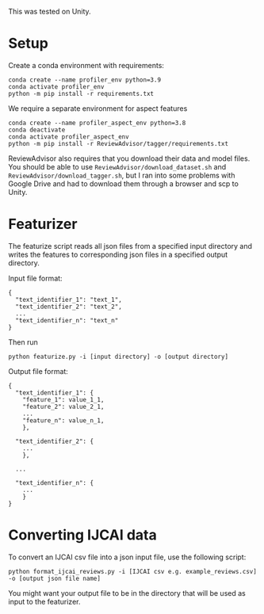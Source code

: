 This was tested on Unity.

# Setup
Create a conda environment with requirements:
```
conda create --name profiler_env python=3.9
conda activate profiler_env
python -m pip install -r requirements.txt
```

We require a separate environment for aspect features
```
conda create --name profiler_aspect_env python=3.8
conda deactivate
conda activate profiler_aspect_env
python -m pip install -r ReviewAdvisor/tagger/requirements.txt
```

ReviewAdvisor also requires that you download their data and model files. You should be able to use `ReviewAdvisor/download_dataset.sh` and `ReviewAdvisor/download_tagger.sh`, but I ran into some problems with Google Drive and had to download them through a browser and scp to Unity. 

# Featurizer
The featurize script reads all json files from a specified input directory and writes the features to corresponding json files in a specified output directory.

Input file format:
```
{
  "text_identifier_1": "text_1",
  "text_identifier_2": "text_2",
  ...
  "text_identifier_n": "text_n"
}
```

Then run 
```
python featurize.py -i [input directory] -o [output directory]
```


Output file format:
```
{
  "text_identifier_1": {
    "feature_1": value_1_1,
    "feature_2": value_2_1,
    ...
    "feature_n": value_n_1,
    },

  "text_identifier_2": {
    ...
    },

  ...

  "text_identifier_n": {
    ...
    }
}
```
# Converting IJCAI data

To convert an IJCAI csv file into a json input file, use the following script:

```
python format_ijcai_reviews.py -i [IJCAI csv e.g. example_reviews.csv] -o [output json file name]
```

You might want your output file to be in the directory that will be used as input to the featurizer.

